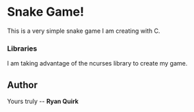 # Snake Game!

This is a very simple snake game I am creating with C.

### Libraries

I am taking advantage of the ncurses library to create my game.

## Author
Yours truly -- <b>Ryan Quirk<b>
